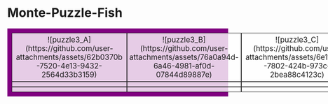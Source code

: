 # Monte-Puzzle-Fish
<style>
  section.grid-container {
    display: grid;
    grid-template-columns: repeat(3, 1fr);
    grid-template-row: repeat(3, 1fr);
    background-color: purple;
    padding: 10px;
  }
  section div.grid-item {
    background-color: rgba(255, 255, 255, 0.8);
    border: 1px solid rgba(0, 0, 0, 0.8);
    padding: 5px;
    font-size: 1.2em;
    text-align: center;
  }
</style>
<section class="grid-container">
  <div class="grid-item">![puzzle3_A](https://github.com/user-attachments/assets/62b0370b-7520-4e13-9432-2564d33b3159)
</div>
  <div class="grid-item">![puzzle3_B](https://github.com/user-attachments/assets/76a0a94d-6a46-4981-af0d-07844d89887e)
</div>
  <div class="grid-item">![puzzle3_C](https://github.com/user-attachments/assets/6e1f2603-7802-424b-973c-2bea88c4123c)
</div>
  <div class="grid-item"></div>
  <div class="grid-item"></div>
  <div class="grid-item"></div>
  <div class="grid-item"></div>
  <div class="grid-item"></div>
  <div class="grid-item"></div>
</section>
